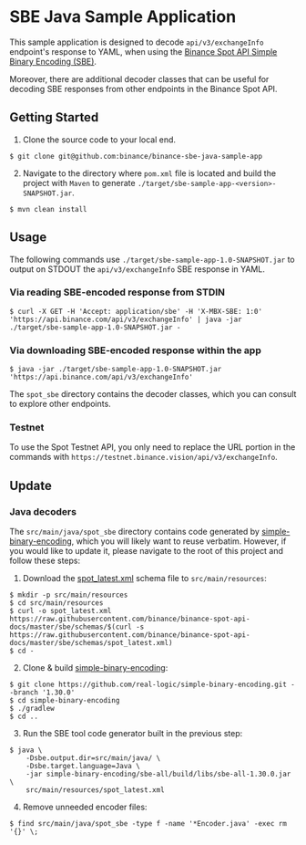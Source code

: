# SBE Java Sample Application

This sample application is designed to decode `api/v3/exchangeInfo` endpoint's response to YAML, when using the [Binance Spot API Simple Binary Encoding (SBE)](https://github.com/binance/binance-spot-api-docs/blob/master/faqs/sbe_faq.md).

Moreover, there are additional decoder classes that can be useful for decoding SBE responses from other endpoints in the Binance Spot API.

## Getting Started

1. Clone the source code to your local end.
```shell
$ git clone git@github.com:binance/binance-sbe-java-sample-app
```

2. Navigate to the directory where `pom.xml` file is located and build the project with `Maven` to generate `./target/sbe-sample-app-<version>-SNAPSHOT.jar`.

```shell
$ mvn clean install
```

## Usage

The following commands use `./target/sbe-sample-app-1.0-SNAPSHOT.jar` to output on STDOUT the `api/v3/exchangeInfo` SBE response in YAML.

### Via reading SBE-encoded response from STDIN

```shell
$ curl -X GET -H 'Accept: application/sbe' -H 'X-MBX-SBE: 1:0' 'https://api.binance.com/api/v3/exchangeInfo' | java -jar ./target/sbe-sample-app-1.0-SNAPSHOT.jar -
```

### Via downloading SBE-encoded response within the app

```shell
$ java -jar ./target/sbe-sample-app-1.0-SNAPSHOT.jar 'https://api.binance.com/api/v3/exchangeInfo'
```

The `spot_sbe` directory contains the decoder classes, which you can consult to explore other endpoints.

### Testnet 
To use the Spot Testnet API, you only need to replace the URL portion in the commands with `https://testnet.binance.vision/api/v3/exchangeInfo`.

## Update

### Java decoders

The `src/main/java/spot_sbe` directory contains code generated by [simple-binary-encoding](https://github.com/real-logic/simple-binary-encoding), which you will likely want to reuse verbatim. However, if you would like to update it, please navigate to the root of this project and follow these steps:

1) Download the [spot_latest.xml](https://github.com/binance/binance-spot-api-docs/tree/master/sbe/schemas/spot_latest.xml) schema file to `src/main/resources`:
```shell
$ mkdir -p src/main/resources
$ cd src/main/resources
$ curl -o spot_latest.xml https://raw.githubusercontent.com/binance/binance-spot-api-docs/master/sbe/schemas/$(curl -s https://raw.githubusercontent.com/binance/binance-spot-api-docs/master/sbe/schemas/spot_latest.xml)
$ cd -
```

2) Clone & build [simple-binary-encoding](https://github.com/real-logic/simple-binary-encoding):
```shell
$ git clone https://github.com/real-logic/simple-binary-encoding.git --branch '1.30.0'
$ cd simple-binary-encoding
$ ./gradlew
$ cd ..
```

3) Run the SBE tool code generator built in the previous step:
```shell
$ java \
    -Dsbe.output.dir=src/main/java/ \
    -Dsbe.target.language=Java \
    -jar simple-binary-encoding/sbe-all/build/libs/sbe-all-1.30.0.jar \
    src/main/resources/spot_latest.xml
```

4) Remove unneeded encoder files:
```shell
$ find src/main/java/spot_sbe -type f -name '*Encoder.java' -exec rm '{}' \;
```